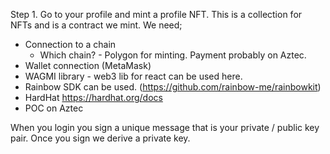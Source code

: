 Step 1. Go to your profile and mint a profile NFT. This is a collection for NFTs and is a contract we mint.
We need;

- Connection to a chain
  - Which chain? - Polygon for minting. Payment probably on Aztec.
- Wallet connection (MetaMask)
- WAGMI library - web3 lib for react can be used here.
- Rainbow SDK can be used. (https://github.com/rainbow-me/rainbowkit)
- HardHat https://hardhat.org/docs
- POC on Aztec

When you login you sign a unique message that is your private / public key pair.
Once you sign we derive a private key.
